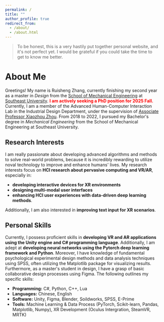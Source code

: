 ```yaml
---
permalink: /
title: ""
author_profile: true
redirect_from: 
  - /about/
  - /about.html
---
```


> To be honest, this is a very hastily put together personal website, and it's not perfect yet. I would be grateful if you could take the time to get to know me better.

# About Me

Greetings! My name is Ruisheng Zhang, currently finishing my second year as a master in _Design_ from the [School of Mechanical Engineering](https://me.seu.edu.cn/main.htm) at [Southeast University](https://www.seu.edu.cn/). **<font color=red>I am actively seeking a PhD position for 2025 Fall.</font>** Currently, I am a member of the Advanced Human-Computer Interaction Lab in the Industrial Design Department, under the supervision of [Associate Professor Xiaozhou Zhou](https://me.seu.edu.cn/zxz1/list.htm). From 2018 to 2022, I pursued my Bachelor's degree in _Mechanical Engineering_ from the School of Mechanical Engineering at Southeast University.

## Research Interests
I am really passionate about developing advanced algorithms and methods to solve real-world problems, because it is incredibly rewarding to utilize noval technology to improve and enhance humans' lives. My research interests focus on **HCI research about pervasive computing and VR/AR**, especially in:
- **developing interactive devices for XR environments**
- **designing multi-modal user interfaces**
- **enhancing HCI user experiences with data-driven deep learning methods**. 

Additionally, I am also interested in **improving text input for XR scenarios**.

## Personal Skills
Currently, I possess proficient skills in **developing VR and AR applications using the Unity engine and C# programming language**. Additionally, I am adept at **developing neural networks using the Pytorch deep learning framework and Python**. Moreover, I have knowledge of fundamental psychological experimental design methods and data analysis techniques using SPSS, often utilizing the Matplotlib package for visualizing results. Furthermore, as a master's student in design, I have a grasp of basic collaborative design processes using Figma. The following outlines my specific skills:
- **Programming:** C#, Python, C++, Lua
- **Languages:** Chinese, English
- **Software:** Unity, Figma, Blender, Soildworks, SPSS, E-Prime
- **Tools:** Machine Learning & Data Process (PyTorch, Scikit-learn, Pandas, Matplotlib, Numpy), XR Development (Oculus Intergration, SteamVR, MRTK)






<!-- 
大家好，我是张瑞升！这是一个未完成的个人网站，我正在努力把它搭建起来!
-->

<!-- 
<video width="640" height="360" controls>
  <source src="test.mp4" type="video/mp4">
  Your browser does not support the video tag.
</video>

我来插入一张网页视频
<iframe width="640" height="360" src="http://www.youtube.com/embed/dQw4w9WgXcQ" frameborder="0" allowfullscreen> </iframe> 
-->

<!-- 
冰镇大象的方法
------
1. 打开冰箱
1. 把大象放到冰箱里
1. 关掉冰箱

Site-wide configuration
------
The main configuration file for the site is in the base directory in [_config.yml](https://github.com/academicpages/academicpages.github.io/blob/master/_config.yml), which defines the content in the sidebars and other site-wide features. You will need to replace the default variables with ones about yourself and your site's github repository. The configuration file for the top menu is in [_data/navigation.yml](https://github.com/academicpages/academicpages.github.io/blob/master/_data/navigation.yml). For example, if you don't have a portfolio or blog posts, you can remove those items from that navigation.yml file to remove them from the header. 

Create content & metadata
------
For site content, there is one markdown file for each type of content, which are stored in directories like _publications, _talks, _posts, _teaching, or _pages. For example, each talk is a markdown file in the [_talks directory](https://github.com/academicpages/academicpages.github.io/tree/master/_talks). At the top of each markdown file is structured data in YAML about the talk, which the theme will parse to do lots of cool stuff. The same structured data about a talk is used to generate the list of talks on the [Talks page](https://academicpages.github.io/talks), each [individual page](https://academicpages.github.io/talks/2012-03-01-talk-1) for specific talks, the talks section for the [CV page](https://academicpages.github.io/cv), and the [map of places you've given a talk](https://academicpages.github.io/talkmap.html) (if you run this [python file](https://github.com/academicpages/academicpages.github.io/blob/master/talkmap.py) or [Jupyter notebook](https://github.com/academicpages/academicpages.github.io/blob/master/talkmap.ipynb), which creates the HTML for the map based on the contents of the _talks directory).

**Markdown generator**

I have also created [a set of Jupyter notebooks](https://github.com/academicpages/academicpages.github.io/tree/master/markdown_generator
) that converts a CSV containing structured data about talks or presentations into individual markdown files that will be properly formatted for the academicpages template. The sample CSVs in that directory are the ones I used to create my own personal website at stuartgeiger.com. My usual workflow is that I keep a spreadsheet of my publications and talks, then run the code in these notebooks to generate the markdown files, then commit and push them to the GitHub repository.

How to edit your site's GitHub repository
------
Many people use a git client to create files on their local computer and then push them to GitHub's servers. If you are not familiar with git, you can directly edit these configuration and markdown files directly in the github.com interface. Navigate to a file (like [this one](https://github.com/academicpages/academicpages.github.io/blob/master/_talks/2012-03-01-talk-1.md) and click the pencil icon in the top right of the content preview (to the right of the "Raw | Blame | History" buttons). You can delete a file by clicking the trashcan icon to the right of the pencil icon. You can also create new files or upload files by navigating to a directory and clicking the "Create new file" or "Upload files" buttons. 

Example: editing a markdown file for a talk
![Editing a markdown file for a talk](/images/editing-talk.png)

For more info
------
More info about configuring academicpages can be found in [the guide](https://academicpages.github.io/markdown/). The [guides for the Minimal Mistakes theme](https://mmistakes.github.io/minimal-mistakes/docs/configuration/) (which this theme was forked from) might also be helpful.
-->
